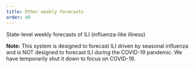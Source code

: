 ```yaml
---
title: Other weekly forecasts
order: 40
---
```


State-level weekly forecasts of ILI (influenza-like illness)

**Note:** This system is designed to forecast ILI driven by seasonal
influenza and is NOT designed to forecast ILI during the COVID-19 pandemic. We
have temporarily shut it down to focus on COVID-19.
